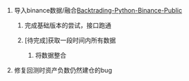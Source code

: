 1. 导入binance数据/融合[Backtrading-Python-Binance-Public](https://github.com/xiekunyan-flow/Backtrading-Python-Binance-Public)
   1. 完成基础版本的尝试，接口跑通

   2. [待完成]获取一段时间内所有数据
      1. 将数据整合

2. 修复回测时资产负数仍然建仓的bug